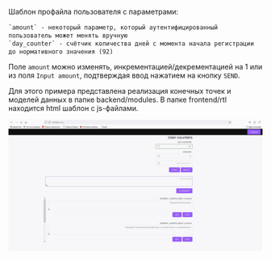 Шаблон профайла пользователя с параметрами:

    `amount` - некоторый параметр, который аутентифицированный пользователь может менять вручную
    `day_counter` - счётчик количества дней с момента начала регистрации до нормативного значения (92)

Поле `amount` можно изменять, инкрементацией/декрементацией на 1 или из поля `Input amount`, подтверждая ввод
нажатием на кнопку `SEND`.

Для этого примера представлена реализация конечных точек и моделей данных в папке backend/modules.
В папке frontend/rtl находится html шаблон с js-файлами.

![plot](./main_page.JPG)